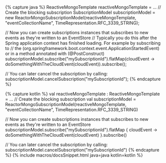 {% capture java %}
ReactiveMongoTemplate reactiveMongoTemplate = ...
// Create the blocking subscription
SubscriptionModel subscriptionModel = new ReactorMongoSubscriptionModel(reactiveMongoTemplate, "eventCollectionName", TimeRepresentation.RFC_3339_STRING);

// Now you can create subscriptions instances that subscribes to new events as they're written to an EventStore
// Typically you do this after the Spring application context has finished loading. For example by subscribing to 
// the  (org.springframework.boot.context.event.ApplicationStartedEvent) or in a method annotated with (@PostConstruct) 
subscriptionModel.subscribe("mySubscriptionId").flatMap(cloudEvent -> doSomethingWithTheCloudEvent(cloudEvent)).subscribe(); 

// You can later cancel the subscription by calling:
subscriptionModel.cancelSubscription("mySubscriptionId");
{% endcapture %}

{% capture kotlin %}
val reactiveMongoTemplate : ReactiveMongoTemplate = ... 
// Create the blocking subscription
val subscriptionModel = ReactorMongoSubscriptionModel(reactiveMongoTemplate, "eventCollectionName", TimeRepresentation.RFC_3339_STRING)

// Now you can create subscriptions instances that subscribes to new events as they're written to an EventStore
subscriptionModel.subscribe("mySubscriptionId").flatMap { cloudEvent -> doSomethingWithTheCloudEvent(cloudEvent) }.subscribe()

// You can later cancel the subscription by calling:
subscriptionModel.cancelSubscription("mySubscriptionId")
{% endcapture %}
{% include macros/docsSnippet.html java=java kotlin=kotlin %}
